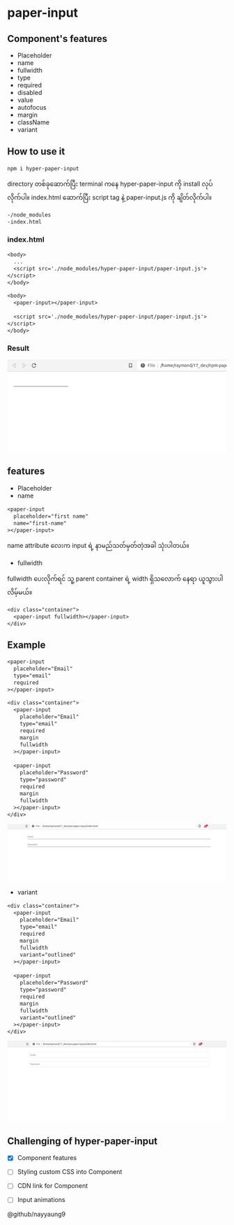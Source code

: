 # paper-input

## Component's features

<ul>
  <li>Placeholder</li>
  <li>name</li>
  <li>fullwidth</li>
  <li>type</li>
  <li>required</li>
  <li>disabled</li>
  <li>value</li>
  <li>autofocus</li>
  <li>margin</li>
  <li>className</li>
  <li>variant</li>
</ul>

## How to use it

```
npm i hyper-paper-input
```

directory တစ်ခုဆောက်ပြီး terminal ‌ကနေ hyper-paper-input ကို install လုပ်လိုက်ပါ။
index.html ဆောက်ပြီး script tag နဲ့ paper-input.js ကို ချိတ်လိုက်ပါ။

```
-/node_modules 
-index.html 
```
### index.html
```
<body>
  ...
  <script src='./node_modules/hyper-paper-input/paper-input.js'></script>
</body>

```

```
<body>
  <paper-input></paper-input>

  <script src='./node_modules/hyper-paper-input/paper-input.js'></script>
</body>
```
### Result
<img src='./image/default-paper-input.jpg'>

## features
- Placeholder
- name

```
<paper-input
  placeholder="first name"
  name="first-name"
></paper-input>
```
name attribute လေးက input ရဲ့ နာမည်သတ်မှတ်တဲ့အခါ သုံးပါတယ်။

- fullwidth

fullwidth ပေးလိုက်ရင် သူ့ parent container ရဲ့ width ရှိသလောက် နေရာ ယူသွားပါလိမ့်မယ်။

```
<div class="container">
  <paper-input fullwidth></paper-input>
</div>
```

## Example

```
<paper-input
  placeholder="Email"
  type="email"
  required
></paper-input>

```

```
<div class="container">
  <paper-input
    placeholder="Email"
    type="email"
    required
    margin
    fullwidth
  ></paper-input>

  <paper-input
    placeholder="Password"
    type="password"
    required
    margin
    fullwidth
  ></paper-input>
</div>
```

<img src="./image/two-paper-input.jpg">

- variant

```
<div class="container">
  <paper-input
    placeholder="Email"
    type="email"
    required
    margin
    fullwidth
    variant="outlined"
  ></paper-input>

  <paper-input
    placeholder="Password"
    type="password"
    required
    margin
    fullwidth
    variant="outlined"
  ></paper-input>
</div>
```
<img src="./image/paper-input-variant-outlined.jpg">

## Challenging of hyper-paper-input

- [x] Component features
- [ ] Styling custom CSS into Component
- [ ] CDN link for Component
- [ ] Input animations


@github/nayyaung9 